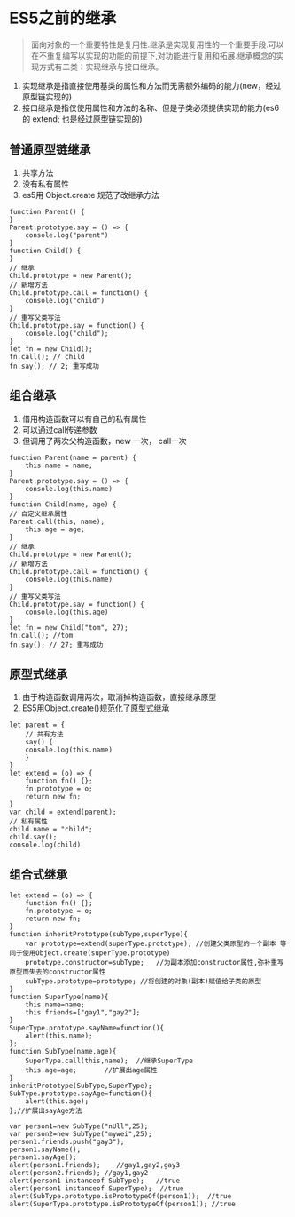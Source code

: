 # ES5之前的继承
> 面向对象的一个重要特性是复用性.继承是实现复用性的一个重要手段.可以在不重复编写以实现的功能的前提下,对功能进行复用和拓展.继承概念的实现方式有二类：实现继承与接口继承。
1. 实现继承是指直接使用基类的属性和方法而无需额外编码的能力(new，经过原型链实现的)
2. 接口继承是指仅使用属性和方法的名称、但是子类必须提供实现的能力(es6 的 extend; 也是经过原型链实现的)

## 普通原型链继承
1. 共享方法
2. 没有私有属性
3. es5用 Object.create 规范了改继承方法

```
function Parent() {
}
Parent.prototype.say = () => {
    console.log("parent")
}
function Child() {
}
// 继承
Child.prototype = new Parent();
// 新增方法
Child.prototype.call = function() {
    console.log("child")
}
// 重写父类写法
Child.prototype.say = function() {
    console.log("child");
}
let fn = new Child();
fn.call(); // child
fn.say(); // 2; 重写成功
```

## 组合继承
1. 借用构造函数可以有自己的私有属性
2. 可以通过call传递参数
3. 但调用了两次父构造函数，new 一次， call一次

```
function Parent(name = parent) {
    this.name = name;
}
Parent.prototype.say = () => {
    console.log(this.name)
}
function Child(name, age) {
// 自定义继承属性
Parent.call(this, name);
    this.age = age;
}
// 继承
Child.prototype = new Parent();
// 新增方法
Child.prototype.call = function() {
    console.log(this.name)
}
// 重写父类写法
Child.prototype.say = function() {
    console.log(this.age)
}
let fn = new Child("tom", 27);
fn.call(); //tom
fn.say(); // 27; 重写成功
```

## 原型式继承
1. 由于构造函数调用两次，取消掉构造函数，直接继承原型
2. ES5用Object.create()规范化了原型式继承

```
let parent = {
    // 共有方法
    say() {
    console.log(this.name)
    }
}
let extend = (o) => {
    function fn() {};
    fn.prototype = o;
    return new fn;
}
var child = extend(parent);
// 私有属性
child.name = "child";
child.say();
console.log(child)
```

## 组合式继承
```
let extend = (o) => {
    function fn() {};
    fn.prototype = o;
    return new fn;
}
function inheritPrototype(subType,superType){
    var prototype=extend(superType.prototype); //创建父类原型的一个副本 等同于使用Object.create(superType.prototype)
    prototype.constructor=subType;   //为副本添加constructor属性,弥补重写原型而失去的constructor属性
    subType.prototype=prototype; //将创建的对象(副本)赋值给子类的原型
}
function SuperType(name){
    this.name=name;
    this.friends=["gay1","gay2"];
}
SuperType.prototype.sayName=function(){
    alert(this.name);
};
function SubType(name,age){
    SuperType.call(this,name);  //继承SuperType
    this.age=age;       //扩展出age属性
}
inheritPrototype(SubType,SuperType);
SubType.prototype.sayAge=function(){
    alert(this.age);
};//扩展出sayAge方法

var person1=new SubType("nUll",25);
var person2=new SubType("mywei",25);
person1.friends.push("gay3");
person1.sayName();
person1.sayAge();
alert(person1.friends);    //gay1,gay2,gay3
alert(person2.friends); //gay1,gay2
alert(person1 instanceof SubType);   //true
alert(person1 instanceof SuperType);  //true
alert(SubType.prototype.isPrototypeOf(person1));  //true
alert(SuperType.prototype.isPrototypeOf(person1)); //true
```